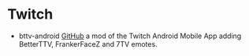 # Twitch
- bttv-android [GitHub](https://github.com/bttv-android/bttv) a mod of the Twitch Android Mobile App adding BetterTTV, FrankerFaceZ and 7TV emotes.
